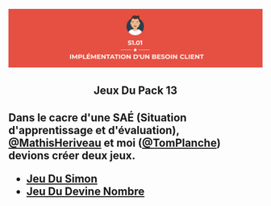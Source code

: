 <p align="center">
    <img width = 900px src="https://github.com/TomPlanche/S1.01/blob/main/vignette.jpeg">
</p>


<h2 align="center">Jeux Du Pack 13<h2>

Dans le cacre d'une SAÉ (Situation d'apprentissage et d'évaluation), [@MathisHeriveau](https://github.com/Relaxboum) et moi ([@TomPlanche](https://github.com/TomPlanche)) devions créer deux jeux.

- [Jeu Du Simon](https://github.com/TomPlanche/S1.01/tree/main/jeu%20du%20simon)<br>
- [Jeu Du Devine Nombre](https://github.com/TomPlanche/S1.01/tree/main/devine%20nombre)

